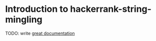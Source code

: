 # Introduction to hackerrank-string-mingling

TODO: write [great documentation](http://jacobian.org/writing/what-to-write/)
